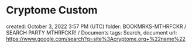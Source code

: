 # Cryptome Custom

created: October 3, 2022 3:57 PM (UTC)
folder: BOOKMRKS-MTHRFCKR / SEARCH PARTY MTHRFCKR! / Documents
tags: Search, document
url: https://www.google.com/search?q=site%3Acryptome.org+%22name%22